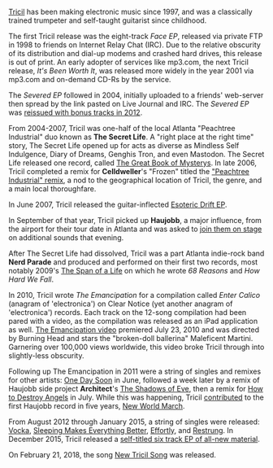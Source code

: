[Tricil](http://tricil.net) has been making electronic music since 1997, and was a classically trained trumpeter and self-taught guitarist since childhood.

The first Tricil release was the eight-track *Face EP*, released via private FTP in 1998 to friends on Internet Relay Chat (IRC). Due to the relative obscurity of its distribution and dial-up modems and crashed hard drives, this release is out of print. An early adopter of services like mp3.com, the next Tricil release, *It's Been Worth It*, was released more widely in the year 2001 via mp3.com and on-demand CD-Rs by the service.

The *Severed EP* followed in 2004, initially uploaded to a friends' web-server then spread by the link pasted on Live Journal and IRC. The *Severed EP* was [reissued with bonus tracks in 2012](http://music.tricil.net/album/severed).

From 2004-2007, Tricil was one-half of the local Atlanta "Peachtree Industrial" duo known as **The Secret Life**. A "right place at the right time" story, The Secret Life opened up for acts as diverse as Mindless Self Indulgence, Diary of Dreams, Genghis Tron, and even Mastodon. The Secret Life released one record, called [The Great Book of Mysterys](http://ituuns.com/album/t-g-b-o-m-a-h-t-s-t). In late 2006, Tricil completed a remix for **Celldweller**'s "Frozen" titled the ["Peachtree Industrial" remix](https://celldweller.bandcamp.com/track/frozen-tricil-remix), a nod to the geographical location of Tricil, the genre, and a main local thoroughfare.

In June 2007, Tricil released the guitar-inflected [Esoteric Drift EP](http://music.tricil.net/album/esoteric-drift).

In September of that year, Tricil picked up **Haujobb**, a major influence, from the airport for their tour date in Atlanta and was asked to [join them on stage](https://www.flickr.com/photos/tricil/albums/72157623331983545) on additional sounds that evening.

After The Secret Life had dissolved, Tricil was a part Atlanta indie-rock band **Nerd Parade** and produced and performed on their first two records, most notably 2009's [The Span of a Life](https://pupsounds.bandcamp.com/album/the-span-of-a-life) on which he wrote *68 Reasons* and *How Hard We Fall*.

In 2010, Tricil wrote *The Emancipation* for a compilation called *Enter Calico* (anagram of 'electronica') on Clear Notice (yet another anagram of 'electronica') records. Each track on the 12-song compilation had been pared with a video, as the compilation was released as an iPad application as well. [The Emancipation video](https://vimeo.com/13230643) premiered July 23, 2010 and was directed by Burning Head and stars the "broken-doll ballerina" Maleficent Martini. Garnering over 100,000 views worldwide, this video broke Tricil through into slightly-less obscurity.  

Following up The Emancipation in 2011 were a string of singles and remixes for other artists: [One Day Soon](https://vimeo.com/25706779) in June, followed a week later by a remix of Haujobb side project **Architect**'s [The Shadows of Eve](https://www.youtube.com/watch?v=R1oYYsUFqpU), then a remix for [How to Destroy Angels](https://www.youtube.com/watch?v=h08aXHhqlLU) in July. While this was happening, Tricil [contributed](http://www.discogs.com/artist/2491455-John-Jacobus) to the first Haujobb record in five years, [New World March](https://haujobb.bandcamp.com/album/new-world-march).

From August 2012 through January 2015, a string of singles were released: [Vocka](http://music.tricil.net/track/vocka), [Sleeping Makes Everything Better](http://music.tricil.net/track/sleeping-makes-everything-better), [Effortly](http://music.tricil.net/track/effortly), and [Restrung](http://music.tricil.net/track/restrung). In December 2015, Tricil released a [self-titled six track EP of all-new material](http://music.tricil.net/album/tricil).

On February 21, 2018, the song [New Tricil Song](http://music.tricil.net/track/new-tricil-song) was released.
